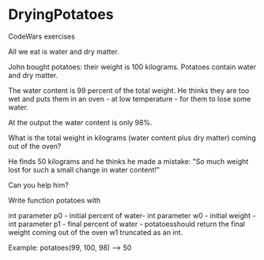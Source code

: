 # DryingPotatoes
CodeWars exercises


All we eat is water and dry matter.

John bought potatoes: their weight is 100 kilograms. Potatoes contain water and dry matter.

The water content is 99 percent of the total weight. He thinks they are too wet and puts them in an oven - at low temperature - for them to lose some water.

At the output the water content is only 98%.

What is the total weight in kilograms (water content plus dry matter) coming out of the oven?

He finds 50 kilograms and he thinks he made a mistake: "So much weight lost for such a small change in water content!"

Can you help him?

Write function potatoes with

int parameter p0 - initial percent of water-
int parameter w0 - initial weight -
int parameter p1 - final percent of water -
potatoesshould return the final weight coming out of the oven w1 truncated as an int.

Example:
potatoes(99, 100, 98) --> 50
